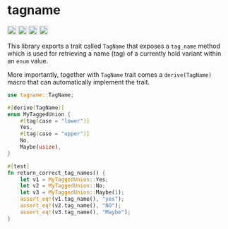 tagname
=============
[<img alt="github" src="https://img.shields.io/badge/github-khrynczenko/tagname-8da0cb?style=for-the-badge&labelColor=555555&logo=github" height="20">](https://github.com/khrynczenko/tagname)
[<img alt="crates.io" src="https://img.shields.io/crates/v/tagname.svg?style=for-the-badge&color=fc8d62&logo=rust" height="20">](https://crates.io/crates/tagname)
[<img alt="docs.rs" src="https://img.shields.io/badge/docs.rs-tagname-66c2a5?style=for-the-badge&labelColor=555555&logo=docs.rs" height="20">](https://docs.rs/tagname)
[<img alt="build status" src="https://img.shields.io/github/actions/workflow/status/khrynczenko/tagname/rust.yml?branch=master&style=for-the-badge" height="20">](https://github.com/khrynczenko/tagname/actions?query=branch%3Amaster)

This library exports a trait called `TagName` that exposes a
`tag_name` method which is used for retrieving a name (tag) of a currently hold variant within an `enum` value.

More importantly, together with `TagName` trait comes a `derive(TagName)`
macro that can automatically implement the trait.

```rust
use tagname::TagName;

#[derive(TagName)]
enum MyTaggedUnion {
    #[tag(case = "lower")]
    Yes,
    #[tag(case = "upper")]
    No,
    Maybe(usize),
}

#[test]
fn return_correct_tag_names() {
    let v1 = MyTaggedUnion::Yes;
    let v2 = MyTaggedUnion::No;
    let v3 = MyTaggedUnion::Maybe(1);
    assert_eq!(v1.tag_name(), "yes");
    assert_eq!(v2.tag_name(), "NO");
    assert_eq!(v3.tag_name(), "Maybe");
}
```
